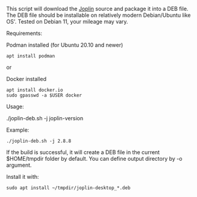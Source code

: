 This script will download the [Joplin](https://joplinapp.org/desktop) source and package it into a DEB file.
The DEB file should be installable on relatively modern Debian/Ubuntu like OS'.
Tested on Debian 11, your mileage may vary.

Requirements:

Podman installed (for Ubuntu 20.10 and newer)

```
apt install podman
```

or

Docker installed
```
apt install docker.io
sudo gpasswd -a $USER docker
```

Usage:

./joplin-deb.sh -j joplin-version

Example:
```
./joplin-deb.sh -j 2.8.8
```
If the build is successful, it will create a DEB file in the current $HOME/tmpdir folder by default. You can define output directory by -o argument. 

Install it with:
```
sudo apt install ~/tmpdir/joplin-desktop_*.deb
```

